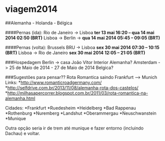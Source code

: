 viagem2014
==========

##Alemanha - Holanda - Bélgica

####Pernas (ida):
Rio de Janeiro -> Lisboa **ter 13 mai 16:20 – qua 14 mai 2014 02:50 (BRT)**
Lisboa -> Berlin -> **qua 14 mai 2014 05:45 – 09:05 (BRT)**

####Pernas (volta):
Brussels BRU -> Lisboa **sex 30 mai 2014 07:30 – 10:15 (BRT)**
Lisboa -> Rio de Janeiro **sex 30 mai 2014 12:05 – 21:05 (BRT)**


###Hospedagem
Berlin -> casa João Vítor
Interior Alemanha?
Amsterdam -> 25 de Maio de 2014 - 27 de Maio de 2014 
Belgica?




###Sugestões para pensar??
Rota Romantica saindo Frankfurt --> Munich
Links: 
*http://www.romanticroadgermany.com/
*http://selfdrive.com.br/2013/11/08/alemanha-rota-dos-castelos/
*http://milhasapercorrer.blogspot.com.br/2011/03/rota-romantica-na-alemanha.html

Cidades:
*Frankfurt
*Ruedesheim
*Heidelberg
*Bad Rappenau
*Rothenburg
*Nuremberg
*Landshut
*Oberammergau 
*Neuschwanstein 
*Munique 

Outra opção seria ir de trem até munique e fazer entorno (incluindo Dachau) e voltar.
  
